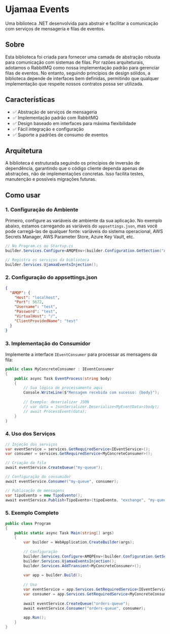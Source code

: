 # Ujamaa Events

Uma biblioteca .NET desenvolvida para abstrair e facilitar a comunicação com serviços de mensageria e filas de eventos.

## Sobre

Esta biblioteca foi criada para fornecer uma camada de abstração robusta para comunicação com sistemas de filas. Por razões arquiteturais, adotamos o RabbitMQ como nossa implementação padrão para gerenciar filas de eventos. No entanto, seguindo princípios de design sólidos, a biblioteca depende de interfaces bem definidas, permitindo que qualquer implementação que respeite nossos contratos possa ser utilizada.

## Características

- ✅ Abstração de serviços de mensageria
- ✅ Implementação padrão com RabbitMQ
- ✅ Design baseado em interfaces para máxima flexibilidade
- ✅ Fácil integração e configuração
- ✅ Suporte a padrões de consumo de eventos

## Arquitetura

A biblioteca é estruturada seguindo os princípios de inversão de dependência, garantindo que o código cliente dependa apenas de abstrações, não de implementações concretas. Isso facilita testes, manutenção e possíveis migrações futuras.

## Como usar

### 1. Configuração do Ambiente

Primeiro, configure as variáveis de ambiente da sua aplicação. No exemplo abaixo, estamos carregando as variáveis do `appsettings.json`, mas você pode carregá-las de qualquer fonte: variáveis do sistema operacional, AWS Secrets Manager, AWS Parameter Store, Azure Key Vault, etc.

```csharp
// No Program.cs ou Startup.cs
builder.Services.Configure<AMQPEnv>(builder.Configuration.GetSection("AMQP"));

// Registra os serviços da biblioteca
builder.Services.UjamaaEventsInjection();
```

### 2. Configuração do appsettings.json

```json
{
  "AMQP": {
    "Host": "localhost",
    "Port": 5672,
    "Username": "test",
    "Password": "test",
    "VirtualHost": "/",
    "ClientProvidedName": "test"
  }
}
```

### 3. Implementação do Consumidor

Implemente a interface `IEventConsumer` para processar as mensagens da fila:

```csharp
public class MyConcreteConsumer : IEventConsumer 
{
    public async Task EventProcess(string body)
    {
        // Sua lógica de processamento aqui
        Console.WriteLine($"Mensagem recebida com sucesso: {body}");
        
        // Exemplo: deserializar JSON
        // var data = JsonSerializer.Deserialize<MyEventData>(body);
        // await ProcessEvent(data);
    }
}
```

### 4. Uso dos Serviços

```csharp
// Injeção dos serviços
var eventService = services.GetRequiredService<IEventService>();
var consumer = services.GetRequiredService<MyConcreteConsumer>();

// Criação da fila
await eventService.CreateQueue("my-queue");

// Configuração do consumidor
await eventService.Consumer("my-queue", consumer);

// Publicação de mensagens
var tipoEvento = new TipoEvento();
await eventService.Publish<TipoEvento>(tipoEvento, "exchange", "my-queue");
```

### 5. Exemplo Completo

```csharp
public class Program
{
    public static async Task Main(string[] args)
    {
        var builder = WebApplication.CreateBuilder(args);
        
        // Configuração
        builder.Services.Configure<AMQPEnv>(builder.Configuration.GetSection("AMQP"));
        builder.Services.UjamaaEventsInjection();
        builder.Services.AddTransient<MyConcreteConsumer>();
        
        var app = builder.Build();
        
        // Uso
        var eventService = app.Services.GetRequiredService<IEventService>();
        var consumer = app.Services.GetRequiredService<MyConcreteConsumer>();
        
        await eventService.CreateQueue("orders-queue");
        await eventService.Consumer("orders-queue", consumer);
        
        app.Run();
    }
}
```



